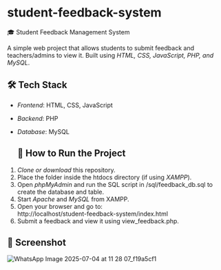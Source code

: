 # student-feedback-system
🎓 Student Feedback Management System

A simple web project that allows students to submit feedback and teachers/admins to view it. Built using *HTML, CSS, JavaScript, PHP, and MySQL*.

##  🛠 Tech Stack

- *Frontend*: HTML, CSS, JavaScript  
- *Backend*: PHP  
- *Database*: MySQL
  
  ## 🚀 How to Run the Project
1. *Clone or download* this repository.
2. Place the folder inside the htdocs directory (if using *XAMPP*).
3. Open *phpMyAdmin* and run the SQL script in /sql/feedback_db.sql to create the database and table.
4. Start *Apache* and *MySQL* from XAMPP.
5. Open your browser and go to:  
   http://localhost/student-feedback-system/index.html
6. Submit a feedback and view it using view_feedback.php.

## 📸 Screenshot

![WhatsApp Image 2025-07-04 at 11 28 07_f19a5cf1](https://github.com/user-attachments/assets/a9af9c30-72ba-4296-bfb7-a34a0d5359ea)

